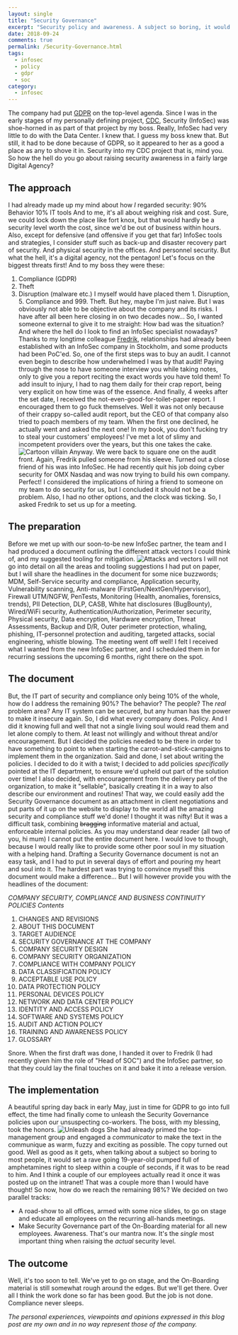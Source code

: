 ```yaml
---
layout: single
title: "Security Governance"
excerpt: "Security policy and awareness. A subject so boring, it would set a rave going 19-year-old pumped full of amphetamines right to sleep within a couple of seconds. "
date: 2018-09-24
comments: true
permalink: /Security-Governance.html
tags:
  - infosec
  - policy
  - gdpr
  - soc
category:
  - infosec
---
```

The company had put [GDPR](/GDPR.html) on the top-level agenda. Since I was in the early stages of my personally defining project, [CDC](/Consolidated-Data-Center.html), Security (InfoSec) was shoe-horned in as part of that project by my boss.
Really, InfoSec had very little to do with the Data Center. I knew that. I guess my boss knew that. But still, it had to be done because of GDPR, so it appeared to her as a good a place as any to shove it in. Security into my CDC project that is, mind you.
So how the hell do you go about raising security awareness in a fairly large Digital Agency?

## The approach
I had already made up my mind about how *I* regarded security:
90% Behavior
10% IT tools
And to me, it's all about weighing risk and cost. Sure, we could lock down the place like fort knox, but that would hardly be a security level worth the cost, since we'd be out of business within hours.
Also, except for defensive (and offensive if you get that far) InfoSec tools and strategies, I consider stuff such as back-up and disaster recovery part of security. And physical security in the offices. And personnel security.
But what the hell, it's a digital agency, not the pentagon!
Let's focus on the biggest threats first!
And to my boss they were these:
1. Compliance (GDPR)
2. Theft
3. Disruption (malware etc.)
I myself would have placed them 1. Disruption, 5. Compliance and 999. Theft. But hey, maybe I'm just naive.
But I was obviously not able to be objective about the company and its risks. I have after all been here closing in on two decades now... 
So, I wanted someone external to give it to me straight:
How bad was the situation?
And where the hell do I look to find an InfoSec specialist nowadays?
Thanks to my longtime colleague [Fredrik](https://se.linkedin.com/in/kfpersson), relationships had already been established with an InfoSec company in Stockholm, and some products had been PoC'ed. 
So, one of the first steps was to buy an audit.
I cannot even begin to describe how underwhelmed I was by that audit!
Paying through the nose to have someone interview you while taking notes, only to give you a report reciting the exact words you have told them! To add insult to injury, I had to nag them daily for their crap report, being very explicit on how time was of the essence. And finally, 4 weeks after the set date, I received the not-even-good-for-toilet-paper report.
I encouraged them to go fuck themselves. 
Well it was not only because of their crappy so-called audit report, but the CEO of that company also tried to poach members of my team. When the first one declined, he actually went and asked the next one! In my book, you don't fucking try to steal your customers' employees! I've met a lot of slimy and incompetent providers over the years, but this one takes the cake. 
![Cartoon villain](/assets/images/cartoon-villain.jpg)
Anyway. 
We were back to square one on the audit front.
Again, Fredrik pulled someone from his sleeve. 
Turned out a close friend of his was into InfoSec. He had recently quit his job doing cyber security for OMX Nasdaq and was now trying to build his own company.
Perfect!
I considered the implications of hiring a friend to someone on my team to do security for us, but I concluded it should not be a problem.
Also, I had no other options, and the clock was ticking.
So, I asked Fredrik to set us up for a meeting.

## The preparation
Before we met up with our soon-to-be new InfoSec partner, the team and I had produced a document outlining the different attack vectors I could think of, and my suggested tooling for mitigation.
![Attacks and vectors](/assets/images/attacks-and-vectors.png)
I will not go into detail on all the areas and tooling suggestions I had put on paper, but I will share the headlines in the document for some nice buzzwords; MDM, Self-Service security and compliance, Application security, Vulnerability scanning, Anti-malware (FirstGen/NextGen/Hypervisor), Firewall UTM/NGFW, PenTests, Monitoring (Health, anomalies, forensics, trends), PII Detection, DLP, CASB, White hat disclosures (BugBounty), Wired/WiFi security, Authentication/Authorization, Perimeter security, Physical security, Data encryption, Hardware encryption, Threat Assessments, Backup and D/R, Outer perimeter protection, whaling, phishing, IT-personnel protection and auditing, targeted attacks, social engineering, whistle blowing.
The meeting went off well!
I felt I received what I wanted from the new InfoSec partner, and I scheduled them in for recurring sessions the upcoming 6 months, right there on the spot.

## The document
But, the IT part of security and compliance only being 10% of the whole, how do I address the remaining 90%? 
The behavior?
The people?
The *real* problem area?
Any IT system can be secured, but any human has the power to make it insecure again.
So, I did what every company does.
Policy.
And I did it knowing full and well that not a single living soul would read them and let alone comply to them. At least not willingly and without threat and/or encouragement.
But I decided the policies needed to be there in order to have something to point to when starting the carrot-and-stick-campaigns to implement them in the organization.
Said and done, I set about writing the policies.
I decided to do it with a twist; I decided to add policies *specifically* pointed at the IT department, to ensure we'd upheld out part of the solution over time!
I also decided, with encouragement from the delivery part of the organization, to make it "sellable", basically creating it in a way to also describe our environment and routines! That way, we could easily add the Security Governance document as an attachment in client negotiations and put parts of it up on the website to display to the world all the amazing security and compliance stuff we'd done!
I thought it was nifty!
But it was a difficult task, combining ~~bragging~~ informative material and actual, enforceable internal policies.
As you may understand dear reader (all two of you, hi mum) I cannot put the entire document here.
I would love to though, because I would really like to provide some other poor soul in my situation with a helping hand.
Drafting a Security Governance document is not an easy task, and I had to put in several days of effort and pouring my heart and soul into it. 
The hardest part was trying to convince myself this document would make a difference...
But I will however provide you with the headlines of the document:

*COMPANY SECURITY, COMPLIANCE AND BUSINESS CONTINUITY POLICIES*
_Contents_
1. CHANGES AND REVISIONS
2. ABOUT THIS DOCUMENT
3. TARGET AUDIENCE
4. SECURITY GOVERNANCE AT THE COMPANY
5. COMPANY SECURITY DESIGN
6. COMPANY SECURITY ORGANIZATION
7. COMPLIANCE WITH COMPANY POLICY
8. DATA CLASSIFICATION POLICY
9. ACCEPTABLE USE POLICY
10. DATA PROTECTION POLICY
11. PERSONAL DEVICES POLICY
12. NETWORK AND DATA CENTER POLICY
13. IDENTITY AND ACCESS POLICY
14. SOFTWARE AND SYSTEMS POLICY
15. AUDIT AND ACTION POLICY
16. TRAINING AND AWARENESS POLICY
17. GLOSSARY

Snore.
When the first draft was done, I handed it over to Fredrik (I had recently given him the role of "Head of SOC") and the InfoSec partner, so that they could lay the final touches on it and bake it into a release version.

## The implementation
A beautiful spring day back in early May, just in time for GDPR to go into full effect, the time had finally come to unleash the Security Governance policies upon our unsuspecting co-workers.
The boss, with my blessing, took the honors. 
![Unleash dogs](/assets/images/unleash-dogs.jpg)
She had already primed the top-management group and engaged a *communicator* to make the text in the communique as warm, fuzzy and exciting as possible.
The copy turned out good. Well as good as it gets, when talking about a subject so boring to most people, it would set a rave going 19-year-old pumped full of amphetamines right to sleep within a couple of seconds, if it was to be read to him. 
And I think a couple of our employees actually read it once it was posted up on the intranet!
That was a couple more than I would have thought!
So now, how do we reach the remaining 98%?
We decided on two parallel tracks:
- A road-show to all offices, armed with some nice slides, to go on stage and educate all employees on the recurring all-hands meetings.
- Make Security Governance part of the On-Boarding material for all new employees.
Awareness.
That's our mantra now.
It's the *single* most important thing when raising the *actual* security level.

## The outcome
Well, it's too soon to tell. We've yet to go on stage, and the On-Boarding material is still somewhat rough around the edges. But we'll get there.
Over all I think the work done so far has been good. 
But the job is not done.
Compliance never sleeps.


*The personal experiences, viewpoints and opinions expressed in this blog post are my own and in no way represent those of the company.*

